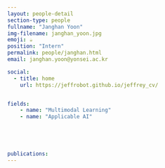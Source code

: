 ```yaml
---
layout: people-detail
section-type: people
fullname: "Janghan Yoon"
img-filename: janghan_yoon.jpg
emoji: ☕
position: "Intern"
permalink: people/janghan.html
email: janghan.yoon@yonsei.ac.kr

social:
  - title: home
    url: https://jeffrobot.github.io/jeffrey_cv/


fields:
    - name: "Multimodal Learning"
    - name: "Applicable AI"





publications:
---
```

